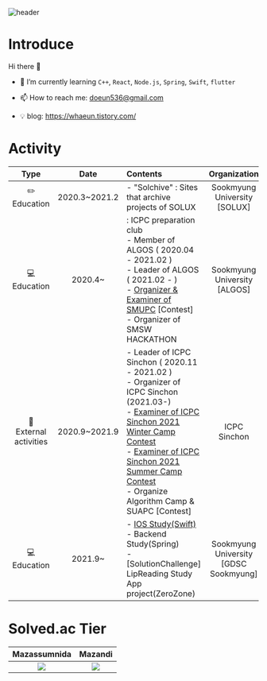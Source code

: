 ![header](https://capsule-render.vercel.app/api?type=rounded&color=auto&height=150&section=header&text=whaeun25&fontSize=80&animation=twinking)

# Introduce

Hi there 👋

  - 🌱 I’m currently learning ```C++```, ```React```, ```Node.js```, ```Spring```, ```Swift```, ```flutter```
  
  - 📫 How to reach me: doeun536@gmail.com
  
  - 💡 blog: https://whaeun.tistory.com/ 


# Activity

|         Type        |      Date     |                                                                                             Contents                                                                                            |         Organization         |
|:-------------------:|:-------------:|:------------------------------------------------------------------------------------------------------------------------------------------------------------------------------------------------|:----------------------------:|
|      ✏️ Education     | 2020.3~2021.2 | - "Solchive" : Sites that archive projects of SOLUX                                                                                                                                     | Sookmyung University </br> [SOLUX] |
|      💻 Education      |    2020.4~    | : ICPC preparation club </br> - Member of ALGOS ( 2020.04 - 2021.02 ) </br> - Leader of ALGOS ( 2021.02 - ) </br> - [Organizer & Examiner of SMUPC](https://www.acmicpc.net/contest/view/618) [Contest] </br> - Organizer of SMSW HACKATHON | Sookmyung University </br> [ALGOS] |
| 📁 External activities |    2020.9~2021.9    | - Leader of ICPC Sinchon ( 2020.11 - 2021.02 ) </br> - Organizer of ICPC Sinchon (2021.03-) </br> - [Examiner of ICPC Sinchon 2021 Winter Camp Contest](https://www.acmicpc.net/contest/view/590) </br> - [Examiner of ICPC Sinchon 2021 Summer Camp Contest](https://www.acmicpc.net/contest/view/681) </br> - Organize Algorithm Camp & SUAPC [Contest]      |         ICPC Sinchon         |
|      💻 Education      |    2021.9~    | - [IOS Study(Swift)](https://github.com/dsc-sookmyung/2021-02-iOS-Study) </br> - Backend Study(Spring) <br/> - [SolutionChallenge] LipReading Study App project(ZeroZone) | Sookmyung University </br> [GDSC Sookmyung] |

# Solved.ac Tier

| Mazassumnida | Mazandi | 
|:-------------------:|:-------------:|
| <img src="http://mazassumnida.wtf/api/pastel/generate_badge?boj=whaeun25"> | <img src="http://mazandi.herokuapp.com/api?handle=whaeun25&theme=cold"/> |
